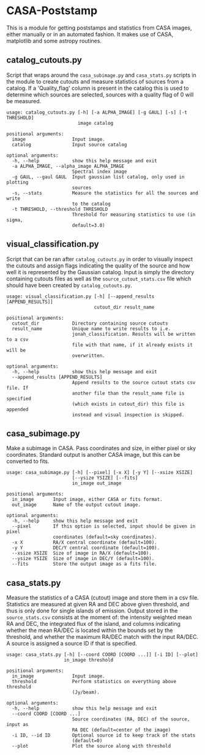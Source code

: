 # CASA-Poststamp

This is a module for getting poststamps and statistics from CASA images, either manually or in an automated fashion. It makes use of CASA, matplotlib and some astropy routines. 

## catalog_cutouts.py

Script that wraps around the `casa_subimage.py` and `casa_stats.py` scripts in the module to create cutouts and measure statistics of sources from a catalog. If a 'Quality_flag' column is present in the catalog this is used to determine which sources are selected, sources with a quality flag of 0 will be measured. 

```
usage: catalog_cutouts.py [-h] [-a ALPHA_IMAGE] [-g GAUL] [-s] [-t THRESHOLD]
                          image catalog

positional arguments:
  image                 Input image.
  catalog               Input source catalog

optional arguments:
  -h, --help            show this help message and exit
  -a ALPHA_IMAGE, --alpha_image ALPHA_IMAGE
                        Spectral index image
  -g GAUL, --gaul GAUL  Input gaussian list catalog, only used in plotting
                        sources
  -s, --stats           Measure the statistics for all the sources and write
                        to the catalog
  -t THRESHOLD, --threshold THRESHOLD
                        Threshold for measuring statistics to use (in sigma,
                        default=3.0)
```

## visual_classification.py

Script that can be ran after `catalog_cutouts.py` in order to visually inspect the cutouts and assign flags indicating the quality of the source and how well it is represented by the Gaussian catalog. Input is simply the directory containing cutouts files as well as the `source_cutout_stats.csv` file which should have been created by `catalog_cutouts.py`.

```
usage: visual_classification.py [-h] [--append_results [APPEND_RESULTS]]
                                cutout_dir result_name

positional arguments:
  cutout_dir            Directory containing source cutouts
  result_name           Unique name to write results to i.e.
                        jonah_classification. Results will be written to a csv
                        file with that name, if it already exists it will be
                        overwritten.

optional arguments:
  -h, --help            show this help message and exit
  --append_results [APPEND_RESULTS]
                        Append results to the source cutout stats csv file. If
                        another file than the result_name file is specified
                        (which exists in cutout_dir) this file is appended
                        instead and visual inspection is skipped.
```

## casa_subimage.py

Make a subimage in CASA. Pass coordinates and size, in either pixel or sky coordinates. Standard output is another CASA image, but this can be converted to fits.

```
usage: casa_subimage.py [-h] [--pixel] [-x X] [-y Y] [--xsize XSIZE]
                        [--ysize YSIZE] [--fits]
                        in_image out_image

positional arguments:
  in_image       Input image, either CASA or fits format.
  out_image      Name of the output cutout image.

optional arguments:
  -h, --help     show this help message and exit
  --pixel        If this option is selected, input should be given in pixel
                 coordinates (default=sky coordinates).
  -x X           RA/X central coordinate (default=100).
  -y Y           DEC/Y central coordinate (default=100).
  --xsize XSIZE  Size of image in RA/X (default=100).
  --ysize YSIZE  Size of image in DEC/Y (default=100).
  --fits         Store the output image as a fits file.
```

## casa_stats.py

Measure the statistics of a CASA (cutout) image and store them in a csv file. Statistics are measured at given RA and DEC above given threshold, and thus is only done for single islands of emission. Output stored in the `source_stats.csv` consists at the moment of: the intensity weighted mean RA and DEC, the integrated flux of the island, and columns indicating whether the mean RA/DEC is located within the bounds set by the threshold, and whether the maximum RA/DEC match with the input RA/DEC. A source is assigned a source ID if that is specified.

```
usage: casa_stats.py [-h] [--coord COORD [COORD ...]] [-i ID] [--plot]
                     in_image threshold

positional arguments:
  in_image              Input image.
  threshold             Perform statistics on everything above threshold
                        (Jy/beam).

optional arguments:
  -h, --help            show this help message and exit
  --coord COORD [COORD ...]
                        Source coordinates (RA, DEC) of the source, input as
                        RA DEC (default=center of the image)
  -i ID, --id ID        Optional source id to keep track of the stats
                        (default=0)
  --plot                Plot the source along with threshold
```
